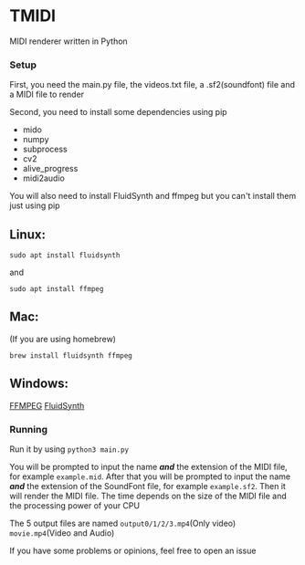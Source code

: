 # TMIDI
MIDI renderer written in Python

### Setup

First, you need the main.py file, the videos.txt file, a .sf2(soundfont) file and a MIDI file to render

Second, you need to install some dependencies using pip
* mido
* numpy
* subprocess
* cv2
* alive_progress
* midi2audio

You will also need to install FluidSynth and ffmpeg but you can't install them just using pip
## Linux:
```
sudo apt install fluidsynth
```
and 
```
sudo apt install ffmpeg
```

## Mac:
(If you are using homebrew)
```
brew install fluidsynth ffmpeg
```
## Windows: 
[FFMPEG](https://www.ffmpeg.org/download.html#build-windows)
[FluidSynth](https://github.com/FluidSynth/fluidsynth/releases)

### Running

Run it by using ``` python3 main.py ```

You will be prompted to input the name ***and*** the extension of the MIDI file, for example ```example.mid```. After that you will be prompted to input the name ***and*** the extension of the SoundFont file, for example ```example.sf2```. Then it will render the MIDI file. The time depends on the size of the MIDI file and the processing power of your CPU

The 5 output files are named ```output0/1/2/3.mp4```(Only video) ```movie.mp4```(Video and Audio)

If you have some problems or opinions, feel free to open an issue
